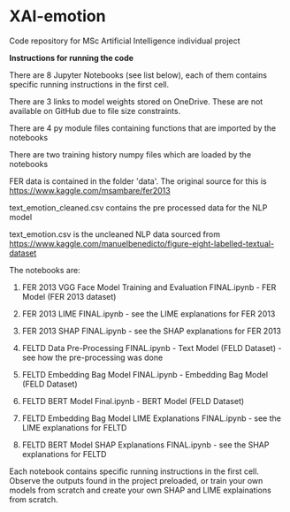 # XAI-emotion
Code repository for MSc Artificial Intelligence individual project

**Instructions for running the code**

There are 8 Jupyter Notebooks (see list below), each of them contains specific running instructions in the first cell.

There are 3 links to model weights stored on OneDrive. These are not available on GitHub due to file size constraints.

There are 4 py module files containing functions that are imported by the notebooks

There are two training history numpy files which are loaded by the notebooks

FER data is contained in the folder 'data'. The original source for this is https://www.kaggle.com/msambare/fer2013

text_emotion_cleaned.csv contains the pre processed data for the NLP model

text_emotion.csv is the uncleaned NLP data sourced from https://www.kaggle.com/manuelbenedicto/figure-eight-labelled-textual-dataset

The notebooks are:

1. FER 2013 VGG Face Model Training and Evaluation FINAL.ipynb  - FER Model (FER 2013 dataset)

2. FER 2013 LIME FINAL.ipynb - see the LIME explanations for FER 2013 

3. FER 2013 SHAP FINAL.ipynb - see the SHAP explanations for FER 2013

4. FELTD Data Pre-Processing FINAL.ipynb - Text Model (FELD Dataset) - see how the pre-processing was done

5. FELTD Embedding Bag Model FINAL.ipynb - Embedding Bag Model (FELD Dataset) 

6. FELTD BERT Model Final.ipynb  - BERT Model (FELD Dataset) 

7. FELTD Embedding Bag Model LIME Explanations FINAL.ipynb  - see the LIME explanations for FELTD

8. FELTD BERT Model SHAP Explanations FINAL.ipynb  - see the SHAP explanations for FELTD


Each notebook contains specific running instructions in the first cell. Observe the outputs found in the project preloaded, or train your own models from scratch and create your own SHAP and LIME explainations from scratch.
